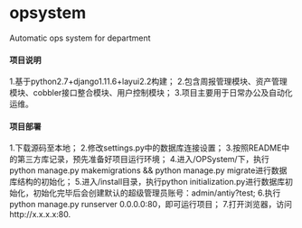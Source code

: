 # opsystem 
Automatic ops system for department

#### 项目说明

  1.基于python2.7+django1.11.6+layui2.2构建；
  2.包含周报管理模块、资产管理模块、cobbler接口整合模块、用户控制模块；
  3.项目主要用于日常办公及自动化运维。
  
 #### 项目部署
 
  1.下载源码至本地；
  2.修改settings.py中的数据库连接设置；
  3.按照README中的第三方库记录，预先准备好项目运行环境；
  4.进入/OPSystem/下，执行python manage.py makemigrations && python manage.py migrate进行数据库结构的初始化；
  5.进入/install目录，执行python initialization.py进行数据库初始化，初始化完毕后会创建默认的超级管理员账号：admin/antiy?test;
  6.执行python manage.py runserver 0.0.0.0:80，即可运行项目；
  7.打开浏览器，访问http://x.x.x.x:80.
